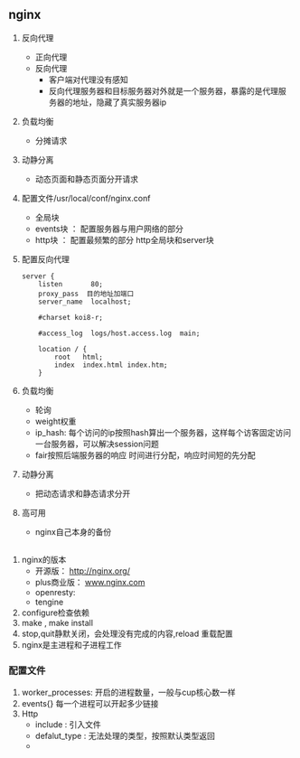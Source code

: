 ## nginx

1. 反向代理
	- 正向代理
	- 反向代理
		+ 客户端对代理没有感知
		+ 反向代理服务器和目标服务器对外就是一个服务器，暴露的是代理服务器的地址，隐藏了真实服务器ip
2. 负载均衡
	- 分摊请求
3. 动静分离
	- 动态页面和静态页面分开请求

4. 配置文件/usr/local/conf/nginx.conf
	- 全局块
	- events块 ： 配置服务器与用户网络的部分
	- http块 ： 配置最频繁的部分 http全局块和server块

1. 配置反向代理
	```
	server {
        listen       80;
        proxy_pass 	目的地址加端口
        server_name  localhost;

        #charset koi8-r;

        #access_log  logs/host.access.log  main;

        location / {
            root   html;
            index  index.html index.htm;
        }
	```

2. 负载均衡
	- 轮询
	- weight权重
	- ip_hash: 每个访问的ip按照hash算出一个服务器，这样每个访客固定访问一台服务器，可以解决session问题
	- fair按照后端服务器的响应 时间进行分配，响应时间短的先分配

3. 动静分离
	- 把动态请求和静态请求分开

4. 高可用
	- nginx自己本身的备份





##
1. nginx的版本
	- 开源版： http://nginx.org/
	- plus商业版： www.nginx.com
	- openresty:
	- tengine
2. configure检查依赖
3. make , make install
4. stop,quit静默关闭，会处理没有完成的内容,reload 重载配置
5. nginx是主进程和子进程工作

### 配置文件
1. worker_processes: 开启的进程数量，一般与cup核心数一样
2. events{} 每一个进程可以开起多少链接
3. Http
	- include : 引入文件 
	- defalut_type : 无法处理的类型，按照默认类型返回
	- 